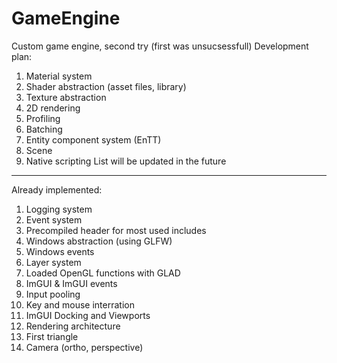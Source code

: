 # GameEngine

Custom game engine, second try (first was unsucsessfull)
Development plan:
1. Material system
2. Shader abstraction (asset files, library)
3. Texture abstraction
4. 2D rendering
5. Profiling
6. Batching
7. Entity component system (EnTT)
8. Scene
9. Native scripting 
List will be updated in the future
-----------------------------------------------------------------
Already implemented:
1. Logging system
2. Event system
3. Precompiled header for most used includes
4. Windows abstraction (using GLFW)
5. Windows events
6. Layer system
7. Loaded OpenGL functions with GLAD
8. ImGUI & ImGUI events 
9. Input pooling
10. Key and mouse interration
11. ImGUI Docking and Viewports
12. Rendering architecture
13. First triangle
14. Camera (ortho, perspective)


